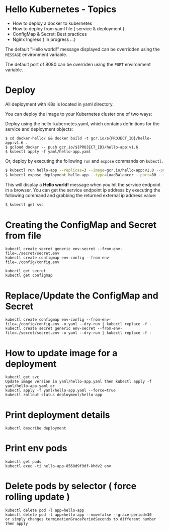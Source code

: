 # Hello Kubernetes -  Topics
* How to deploy a docker to kubernetes
* How to deploy from yaml file ( service & deployment )
* ConfigMap & Secret: Best practices
* Nginx Ingress ( In progress ...)

The default "Hello world!" message displayed can be overridden using the `MESSAGE` environment variable.

The default port of 8080 can be overriden using the `PORT` environment variable.

# Deploy

All deployment with K8s is located in yaml directory.

You can deploy the image to your Kubernetes cluster one of two ways:

Deploy using the hello-kubernetes.yaml, which contains definitions for the service and deployment objects:

```
$ cd docker-hello/ && docker build -t gcr.io/${PROJECT_ID}/hello-app:v1.6 .
$ gcloud docker -- push gcr.io/${PROJECT_ID}/hello-app:v1.6
$ kubectl apply -f yaml/hello-app.yaml
```

Or, deploy by executing the following `run` and `expose` commands on `kubectl`. 

```bash
$ kubectl run hello-app --replicas=3 --image=gcr.io/hello-app:v1.0 --port=8080
$ kubectl expose deployment hello-app --type=LoadBalancer --port=80 --target-port=8080 --name=hello-app
```

This will display a **Hello world!** message when you hit the service endpoint in a browser. You can get the service endpoint ip address by executing the following command and grabbing the returned external ip address value:

```bash
$ kubectl get svc
```

# Creating the ConfigMap and Secret from file
```
kubectl create secret generic env-secret --from-env-file=./secret/secret.env
kubectl create configmap env-config --from-env-file=./config/config.env

kubectl get secret
kubectl get configmap
```

# Replace/Update the ConfigMap and Secret
```
kubectl create configmap env-config --from-env-file=./config/config.env -o yaml --dry-run | kubectl replace -f -
kubectl create secret generic env-secret --from-env-file=./secret/secret.env -o yaml --dry-run | kubectl replace -f -
```

# How to update image for a deployment
```
kubectl get svc
Update image version in yaml/hello-app.yaml then kubectl apply -f yaml/hello-app.yaml or
kubectl apply -f yaml/hello-app.yaml --force=true
kubectl rollout status deployment/hello-app
```
# Print deployment details
```
kubectl describe deployment
```
# Print env pods
```
kubectl get pods
kubectl exec -ti hello-app-8568d9f9df-khdv2 env
```
# Delete pods by selector ( force rolling update )
```
kubectl delete pod -l app=hello-app
kubectl delete pod -l app=hello-app --now=false --grace-period=30
or simply changes terminationGracePeriodSeconds to different number then apply
```